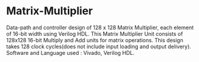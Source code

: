 # Matrix-Multiplier
Data-path and controller design of 128 x 128 Matrix Multiplier, each element of 16-bit width using Verilog HDL. This Matrix Multiplier Unit consists of 128x128 16-bit Multiply and Add units for matrix operations.
This design takes 128 clock cycles(does not include input loading and output delivery).
Software and Language used : Vivado, Verilog HDL.
